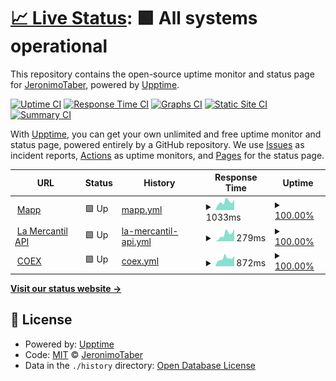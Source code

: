 # [📈 Live Status](https://JeronimoTaber.github.io/upptimeMapp): <!--live status--> **🟩 All systems operational**

This repository contains the open-source uptime monitor and status page for [JeronimoTaber](https://JeronimoTaber.github.io/upptimeMapp), powered by [Upptime](https://github.com/upptime/upptime).

[![Uptime CI](https://github.com/JeronimoTaber/upptimeMapp/workflows/Uptime%20CI/badge.svg)](https://github.com/JeronimoTaber/upptimeMapp/actions?query=workflow%3A%22Uptime+CI%22)
[![Response Time CI](https://github.com/JeronimoTaber/upptimeMapp/workflows/Response%20Time%20CI/badge.svg)](https://github.com/JeronimoTaber/upptimeMapp/actions?query=workflow%3A%22Response+Time+CI%22)
[![Graphs CI](https://github.com/JeronimoTaber/upptimeMapp/workflows/Graphs%20CI/badge.svg)](https://github.com/JeronimoTaber/upptimeMapp/actions?query=workflow%3A%22Graphs+CI%22)
[![Static Site CI](https://github.com/JeronimoTaber/upptimeMapp/workflows/Static%20Site%20CI/badge.svg)](https://github.com/JeronimoTaber/upptimeMapp/actions?query=workflow%3A%22Static+Site+CI%22)
[![Summary CI](https://github.com/JeronimoTaber/upptimeMapp/workflows/Summary%20CI/badge.svg)](https://github.com/JeronimoTaber/upptimeMapp/actions?query=workflow%3A%22Summary+CI%22)

With [Upptime](https://upptime.js.org), you can get your own unlimited and free uptime monitor and status page, powered entirely by a GitHub repository. We use [Issues](https://github.com/JeronimoTaber/upptimeMapp/issues) as incident reports, [Actions](https://github.com/JeronimoTaber/upptimeMapp/actions) as uptime monitors, and [Pages](https://JeronimoTaber.github.io/upptimeMapp) for the status page.

<!--start: status pages-->
<!-- This summary is generated by Upptime (https://github.com/upptime/upptime) -->
<!-- Do not edit this manually, your changes will be overwritten -->
<!-- prettier-ignore -->
| URL | Status | History | Response Time | Uptime |
| --- | ------ | ------- | ------------- | ------ |
| <img alt="" src="https://icons.duckduckgo.com/ip3/www.mapp.com.ar.ico" height="13"> [Mapp](https://www.mapp.com.ar/upptime.html) | 🟩 Up | [mapp.yml](https://github.com/JeronimoTaber/upptimeMapp/commits/HEAD/history/mapp.yml) | <details><summary><img alt="Response time graph" src="./graphs/mapp/response-time-week.png" height="20"> 1033ms</summary><br><a href="https://JeronimoTaber.github.io/upptimeMapp/history/mapp"><img alt="Response time 994" src="https://img.shields.io/endpoint?url=https%3A%2F%2Fraw.githubusercontent.com%2FJeronimoTaber%2FupptimeMapp%2FHEAD%2Fapi%2Fmapp%2Fresponse-time.json"></a><br><a href="https://JeronimoTaber.github.io/upptimeMapp/history/mapp"><img alt="24-hour response time 1316" src="https://img.shields.io/endpoint?url=https%3A%2F%2Fraw.githubusercontent.com%2FJeronimoTaber%2FupptimeMapp%2FHEAD%2Fapi%2Fmapp%2Fresponse-time-day.json"></a><br><a href="https://JeronimoTaber.github.io/upptimeMapp/history/mapp"><img alt="7-day response time 1033" src="https://img.shields.io/endpoint?url=https%3A%2F%2Fraw.githubusercontent.com%2FJeronimoTaber%2FupptimeMapp%2FHEAD%2Fapi%2Fmapp%2Fresponse-time-week.json"></a><br><a href="https://JeronimoTaber.github.io/upptimeMapp/history/mapp"><img alt="30-day response time 1039" src="https://img.shields.io/endpoint?url=https%3A%2F%2Fraw.githubusercontent.com%2FJeronimoTaber%2FupptimeMapp%2FHEAD%2Fapi%2Fmapp%2Fresponse-time-month.json"></a><br><a href="https://JeronimoTaber.github.io/upptimeMapp/history/mapp"><img alt="1-year response time 994" src="https://img.shields.io/endpoint?url=https%3A%2F%2Fraw.githubusercontent.com%2FJeronimoTaber%2FupptimeMapp%2FHEAD%2Fapi%2Fmapp%2Fresponse-time-year.json"></a></details> | <details><summary><a href="https://JeronimoTaber.github.io/upptimeMapp/history/mapp">100.00%</a></summary><a href="https://JeronimoTaber.github.io/upptimeMapp/history/mapp"><img alt="All-time uptime 99.97%" src="https://img.shields.io/endpoint?url=https%3A%2F%2Fraw.githubusercontent.com%2FJeronimoTaber%2FupptimeMapp%2FHEAD%2Fapi%2Fmapp%2Fuptime.json"></a><br><a href="https://JeronimoTaber.github.io/upptimeMapp/history/mapp"><img alt="24-hour uptime 100.00%" src="https://img.shields.io/endpoint?url=https%3A%2F%2Fraw.githubusercontent.com%2FJeronimoTaber%2FupptimeMapp%2FHEAD%2Fapi%2Fmapp%2Fuptime-day.json"></a><br><a href="https://JeronimoTaber.github.io/upptimeMapp/history/mapp"><img alt="7-day uptime 100.00%" src="https://img.shields.io/endpoint?url=https%3A%2F%2Fraw.githubusercontent.com%2FJeronimoTaber%2FupptimeMapp%2FHEAD%2Fapi%2Fmapp%2Fuptime-week.json"></a><br><a href="https://JeronimoTaber.github.io/upptimeMapp/history/mapp"><img alt="30-day uptime 99.96%" src="https://img.shields.io/endpoint?url=https%3A%2F%2Fraw.githubusercontent.com%2FJeronimoTaber%2FupptimeMapp%2FHEAD%2Fapi%2Fmapp%2Fuptime-month.json"></a><br><a href="https://JeronimoTaber.github.io/upptimeMapp/history/mapp"><img alt="1-year uptime 99.97%" src="https://img.shields.io/endpoint?url=https%3A%2F%2Fraw.githubusercontent.com%2FJeronimoTaber%2FupptimeMapp%2FHEAD%2Fapi%2Fmapp%2Fuptime-year.json"></a></details>
| <img alt="" src="https://icons.duckduckgo.com/ip3/api.mercantilandina.com.ar.ico" height="13"> [La Mercantil API](https://api.mercantilandina.com.ar/) | 🟩 Up | [la-mercantil-api.yml](https://github.com/JeronimoTaber/upptimeMapp/commits/HEAD/history/la-mercantil-api.yml) | <details><summary><img alt="Response time graph" src="./graphs/la-mercantil-api/response-time-week.png" height="20"> 279ms</summary><br><a href="https://JeronimoTaber.github.io/upptimeMapp/history/la-mercantil-api"><img alt="Response time 253" src="https://img.shields.io/endpoint?url=https%3A%2F%2Fraw.githubusercontent.com%2FJeronimoTaber%2FupptimeMapp%2FHEAD%2Fapi%2Fla-mercantil-api%2Fresponse-time.json"></a><br><a href="https://JeronimoTaber.github.io/upptimeMapp/history/la-mercantil-api"><img alt="24-hour response time 489" src="https://img.shields.io/endpoint?url=https%3A%2F%2Fraw.githubusercontent.com%2FJeronimoTaber%2FupptimeMapp%2FHEAD%2Fapi%2Fla-mercantil-api%2Fresponse-time-day.json"></a><br><a href="https://JeronimoTaber.github.io/upptimeMapp/history/la-mercantil-api"><img alt="7-day response time 279" src="https://img.shields.io/endpoint?url=https%3A%2F%2Fraw.githubusercontent.com%2FJeronimoTaber%2FupptimeMapp%2FHEAD%2Fapi%2Fla-mercantil-api%2Fresponse-time-week.json"></a><br><a href="https://JeronimoTaber.github.io/upptimeMapp/history/la-mercantil-api"><img alt="30-day response time 264" src="https://img.shields.io/endpoint?url=https%3A%2F%2Fraw.githubusercontent.com%2FJeronimoTaber%2FupptimeMapp%2FHEAD%2Fapi%2Fla-mercantil-api%2Fresponse-time-month.json"></a><br><a href="https://JeronimoTaber.github.io/upptimeMapp/history/la-mercantil-api"><img alt="1-year response time 253" src="https://img.shields.io/endpoint?url=https%3A%2F%2Fraw.githubusercontent.com%2FJeronimoTaber%2FupptimeMapp%2FHEAD%2Fapi%2Fla-mercantil-api%2Fresponse-time-year.json"></a></details> | <details><summary><a href="https://JeronimoTaber.github.io/upptimeMapp/history/la-mercantil-api">100.00%</a></summary><a href="https://JeronimoTaber.github.io/upptimeMapp/history/la-mercantil-api"><img alt="All-time uptime 99.86%" src="https://img.shields.io/endpoint?url=https%3A%2F%2Fraw.githubusercontent.com%2FJeronimoTaber%2FupptimeMapp%2FHEAD%2Fapi%2Fla-mercantil-api%2Fuptime.json"></a><br><a href="https://JeronimoTaber.github.io/upptimeMapp/history/la-mercantil-api"><img alt="24-hour uptime 100.00%" src="https://img.shields.io/endpoint?url=https%3A%2F%2Fraw.githubusercontent.com%2FJeronimoTaber%2FupptimeMapp%2FHEAD%2Fapi%2Fla-mercantil-api%2Fuptime-day.json"></a><br><a href="https://JeronimoTaber.github.io/upptimeMapp/history/la-mercantil-api"><img alt="7-day uptime 100.00%" src="https://img.shields.io/endpoint?url=https%3A%2F%2Fraw.githubusercontent.com%2FJeronimoTaber%2FupptimeMapp%2FHEAD%2Fapi%2Fla-mercantil-api%2Fuptime-week.json"></a><br><a href="https://JeronimoTaber.github.io/upptimeMapp/history/la-mercantil-api"><img alt="30-day uptime 99.91%" src="https://img.shields.io/endpoint?url=https%3A%2F%2Fraw.githubusercontent.com%2FJeronimoTaber%2FupptimeMapp%2FHEAD%2Fapi%2Fla-mercantil-api%2Fuptime-month.json"></a><br><a href="https://JeronimoTaber.github.io/upptimeMapp/history/la-mercantil-api"><img alt="1-year uptime 99.86%" src="https://img.shields.io/endpoint?url=https%3A%2F%2Fraw.githubusercontent.com%2FJeronimoTaber%2FupptimeMapp%2FHEAD%2Fapi%2Fla-mercantil-api%2Fuptime-year.json"></a></details>
| <img alt="" src="https://icons.duckduckgo.com/ip3/www.coex.com.ar.ico" height="13"> [COEX](https://www.coex.com.ar/upptime.html) | 🟩 Up | [coex.yml](https://github.com/JeronimoTaber/upptimeMapp/commits/HEAD/history/coex.yml) | <details><summary><img alt="Response time graph" src="./graphs/coex/response-time-week.png" height="20"> 872ms</summary><br><a href="https://JeronimoTaber.github.io/upptimeMapp/history/coex"><img alt="Response time 957" src="https://img.shields.io/endpoint?url=https%3A%2F%2Fraw.githubusercontent.com%2FJeronimoTaber%2FupptimeMapp%2FHEAD%2Fapi%2Fcoex%2Fresponse-time.json"></a><br><a href="https://JeronimoTaber.github.io/upptimeMapp/history/coex"><img alt="24-hour response time 968" src="https://img.shields.io/endpoint?url=https%3A%2F%2Fraw.githubusercontent.com%2FJeronimoTaber%2FupptimeMapp%2FHEAD%2Fapi%2Fcoex%2Fresponse-time-day.json"></a><br><a href="https://JeronimoTaber.github.io/upptimeMapp/history/coex"><img alt="7-day response time 872" src="https://img.shields.io/endpoint?url=https%3A%2F%2Fraw.githubusercontent.com%2FJeronimoTaber%2FupptimeMapp%2FHEAD%2Fapi%2Fcoex%2Fresponse-time-week.json"></a><br><a href="https://JeronimoTaber.github.io/upptimeMapp/history/coex"><img alt="30-day response time 1014" src="https://img.shields.io/endpoint?url=https%3A%2F%2Fraw.githubusercontent.com%2FJeronimoTaber%2FupptimeMapp%2FHEAD%2Fapi%2Fcoex%2Fresponse-time-month.json"></a><br><a href="https://JeronimoTaber.github.io/upptimeMapp/history/coex"><img alt="1-year response time 957" src="https://img.shields.io/endpoint?url=https%3A%2F%2Fraw.githubusercontent.com%2FJeronimoTaber%2FupptimeMapp%2FHEAD%2Fapi%2Fcoex%2Fresponse-time-year.json"></a></details> | <details><summary><a href="https://JeronimoTaber.github.io/upptimeMapp/history/coex">100.00%</a></summary><a href="https://JeronimoTaber.github.io/upptimeMapp/history/coex"><img alt="All-time uptime 99.94%" src="https://img.shields.io/endpoint?url=https%3A%2F%2Fraw.githubusercontent.com%2FJeronimoTaber%2FupptimeMapp%2FHEAD%2Fapi%2Fcoex%2Fuptime.json"></a><br><a href="https://JeronimoTaber.github.io/upptimeMapp/history/coex"><img alt="24-hour uptime 100.00%" src="https://img.shields.io/endpoint?url=https%3A%2F%2Fraw.githubusercontent.com%2FJeronimoTaber%2FupptimeMapp%2FHEAD%2Fapi%2Fcoex%2Fuptime-day.json"></a><br><a href="https://JeronimoTaber.github.io/upptimeMapp/history/coex"><img alt="7-day uptime 100.00%" src="https://img.shields.io/endpoint?url=https%3A%2F%2Fraw.githubusercontent.com%2FJeronimoTaber%2FupptimeMapp%2FHEAD%2Fapi%2Fcoex%2Fuptime-week.json"></a><br><a href="https://JeronimoTaber.github.io/upptimeMapp/history/coex"><img alt="30-day uptime 99.91%" src="https://img.shields.io/endpoint?url=https%3A%2F%2Fraw.githubusercontent.com%2FJeronimoTaber%2FupptimeMapp%2FHEAD%2Fapi%2Fcoex%2Fuptime-month.json"></a><br><a href="https://JeronimoTaber.github.io/upptimeMapp/history/coex"><img alt="1-year uptime 99.94%" src="https://img.shields.io/endpoint?url=https%3A%2F%2Fraw.githubusercontent.com%2FJeronimoTaber%2FupptimeMapp%2FHEAD%2Fapi%2Fcoex%2Fuptime-year.json"></a></details>

<!--end: status pages-->

[**Visit our status website →**](https://JeronimoTaber.github.io/upptimeMapp)

## 📄 License

- Powered by: [Upptime](https://github.com/upptime/upptime)
- Code: [MIT](./LICENSE) © [JeronimoTaber](https://JeronimoTaber.github.io/upptimeMapp)
- Data in the `./history` directory: [Open Database License](https://opendatacommons.org/licenses/odbl/1-0/)
